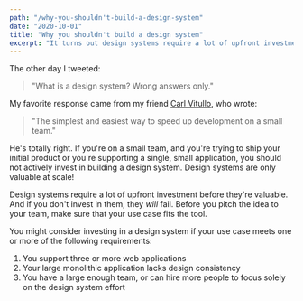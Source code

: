 ```yaml
---
path: "/why-you-shouldn't-build-a-design-system"
date: "2020-10-01"
title: "Why you shouldn't build a design system"
excerpt: "It turns out design systems require a lot of upfront investment."
---
```


The other day I tweeted:

> "What is a design system? Wrong answers only."

My favorite response came from my friend [Carl Vitullo](https://blog.vcarl.com/), who wrote:

> "The simplest and easiest way to speed up development on a small team."

He's totally right. If you're on a small team, and you're trying to ship your initial product or you're supporting a single, small application, you should not actively invest in building a design system. Design systems are only valuable at scale!

Design systems require a lot of upfront investment before they're valuable. And if you don't invest in them, they _will_ fail. Before you pitch the idea to your team, make sure that your use case fits the tool.

You might consider investing in a design system if your use case meets one or more of the following requirements:

1. You support three or more web applications
2. Your large monolithic application lacks design consistency
3. You have a large enough team, or can hire more people to focus solely on the design system effort
